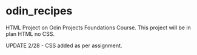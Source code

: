 # odin_recipes
HTML Project on Odin Projects Foundations Course.
This project will be in plan HTML no CSS.

UPDATE 2/28 - CSS added as per assignment.
